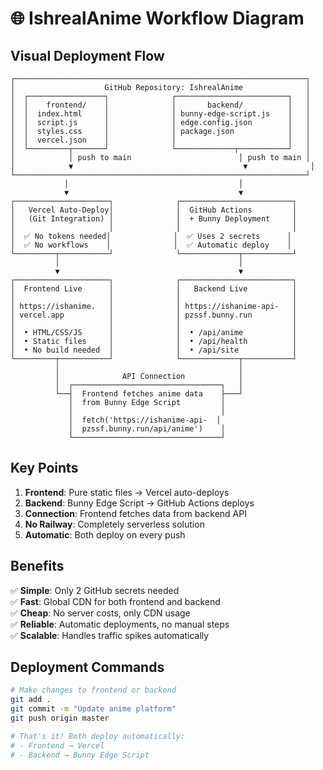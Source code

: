 # 🌐 IshrealAnime Workflow Diagram

## Visual Deployment Flow

```
┌─────────────────────────────────────────────────────────────────┐
│                    GitHub Repository: IshrealAnime              │
│  ┌─────────────────┐              ┌─────────────────────────┐   │
│  │    frontend/    │              │       backend/          │   │
│  │  index.html     │              │ bunny-edge-script.js    │   │
│  │  script.js      │              │ edge.config.json        │   │
│  │  styles.css     │              │ package.json            │   │
│  │  vercel.json    │              │                         │   │
│  └─────────┬───────┘              └─────────────┬───────────┘   │
│            │ push to main                        │ push to main │
│            ▼                                      ▼              │
└─────────────────────────────────────────────────────────────────┘
            │                                      │
            ▼                                      ▼
┌─────────────────────┐              ┌─────────────────────────┐
│   Vercel Auto-Deploy│              │  GitHub Actions         │
│   (Git Integration) │              │  + Bunny Deployment     │
│                     │              │                         │
│  ✅ No tokens needed│              │  ✅ Uses 2 secrets      │
│  ✅ No workflows    │              │  ✅ Automatic deploy    │
└─────────┬───────────┘              └─────────────┬───────────┘
          │                                        │
          ▼                                        ▼
┌─────────────────────┐              ┌─────────────────────────┐
│  Frontend Live      │              │   Backend Live          │
│                     │              │                         │
│ https://ishanime.   │              │ https://ishanime-api-   │
│ vercel.app          │              │ pzssf.bunny.run         │
│                     │              │                         │
│  • HTML/CSS/JS      │              │  • /api/anime           │
│  • Static files     │              │  • /api/health          │
│  • No build needed  │              │  • /api/site            │
└─────────┬───────────┘              └─────────────┬───────────┘
          │                                        │
          │              API Connection            │
          │  ┌─────────────────────────────────┐   │
          └──┤  Frontend fetches anime data    ├───┘
             │  from Bunny Edge Script         │
             │                                 │
             │  fetch('https://ishanime-api-  │
             │  pzssf.bunny.run/api/anime')    │
             └─────────────────────────────────┘
```

## Key Points

1. **Frontend**: Pure static files → Vercel auto-deploys
2. **Backend**: Bunny Edge Script → GitHub Actions deploys
3. **Connection**: Frontend fetches data from backend API
4. **No Railway**: Completely serverless solution
5. **Automatic**: Both deploy on every push

## Benefits

✅ **Simple**: Only 2 GitHub secrets needed  
✅ **Fast**: Global CDN for both frontend and backend  
✅ **Cheap**: No server costs, only CDN usage  
✅ **Reliable**: Automatic deployments, no manual steps  
✅ **Scalable**: Handles traffic spikes automatically  

## Deployment Commands

```bash
# Make changes to frontend or backend
git add .
git commit -m "Update anime platform"
git push origin master

# That's it! Both deploy automatically:
# - Frontend → Vercel
# - Backend → Bunny Edge Script
```
